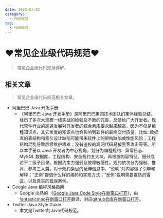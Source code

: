 ```yaml
---
date: 2022-02-02
category:
  - 代码规范
tag:
  - 代码规范
---
```

# ♥常见企业级代码规范♥ 

> 常见企业级代码规范详解。

## 相关文章

> 常见企业级代码规范相关文章。

- 阿里巴巴 Java 开发手册
  - 《阿里巴巴 Java 开发手册》是阿里巴巴集团技术团队的集体经验总结，经历了多次大规模一线实战的检验及不断的完善，反馈给广大开发者。现代软件行业的高速发展对开发者的综合素质要求越来越高，因为不仅是编程知识点，其它维度的知识点也会影响到软件的最终交付质量。比如: 数据库的表结构和索引设计缺陷可能带来软件上的架构缺陷或性能风险；工程结构混乱导致后续维护艰难；没有鉴权的漏洞代码易被黑客攻击等等。所以本手册以 Java 开发者为中心视角，划分为编程规约、异常日志、MySQL 数据库、工程结构、安全规约五大块，再根据内容特征，细分成若干二级子目录。根据约束力强弱及故障敏感性，规约依次分为强制、推荐、参考三大类。对于规约条目的延伸信息中，“说明”对内容做了引申和解释；“正例”提倡什么样的编码和实现方式；“反例”说明需要提防的雷区，以及真实的错误案例。
- Google Java 编程风格指南
  - Google 出品的 《[Google Java Code Style在新窗口打开](https://google.github.io/styleguide/javaguide.html)》，由[fantasticmao在新窗口打开](https://github.com/fantasticmao)翻译，对应[github仓库在新窗口打开](https://github.com/fantasticmao/google-java-style-guide-zh_cn)。
- Twitter Java Style Guide
  - 本文是Twitter的Java代码规范。